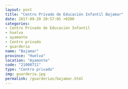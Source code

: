 ```yaml
---
layout: post
title: "Centro Privado de Educación Infantil Bajamar"
date: 2017-09-20 20:57:05 +0200
categories:
- Centro Privado de Educación Infantil
- huelva
- ayamonte
- Centro privado
- guarderia
name: "Bajamar"
province: "Huelva"
location: "Ayamonte"
code: "21000711"
type: "Centro privado"
img: guarderia.jpg
permalink: /guarderias/bajamar.html
---
```

